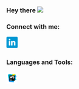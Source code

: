 ### Hey there <img src="https://media.giphy.com/media/hvRJCLFzcasrR4ia7z/giphy.gif" width="25px">

### Connect with me:
<a href="https://www.linkedin.com/in/leonid-panov-a814aa23b/">
  <img align="left" alt="LinkedIn" width="30px" src="https://github.com/LLpanov/LLpanov/blob/main/icons/linkedin.png" />
</a>


[//]: # (https://raw.githubusercontent.com/LLpanov/LLpanov/main/icons/yahoo.png)
<br/>
<br/>

### Languages and Tools:
<a>
  <img height="30" title="WebStorm" width="30px" src="https://raw.githubusercontent.com/LLpanov/LLpanov/main/icons/webstorm.png">
</a>


